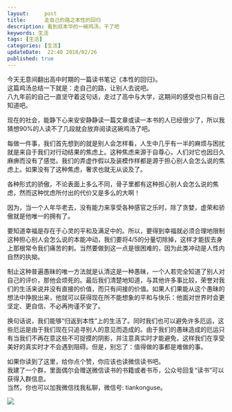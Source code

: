 ```yaml
---   
layout:     post  
title:      走自己的路之本性的回归
description: 看到叔本华的一碗鸡汤，干了吧  
keywords: 生活  
tags: [生活]  
categories: [生活]  
updateDate:  22:40 2018/02/26
published: true  
---  
```

  

今天无意间翻出高中时期的一篇读书笔记《本性的回归》。  
这篇鸡汤总结一下就是：走自己的路，让别人去说吧。  
八九年前的自己一直坚守着这句话，走过了高中与大学，这期间的感受也只有自己知道吧。  


现在的社会，能静下心来安安静静读一篇文章或读一本书的人已经很少了，所以我猜想90%的人读不了几段就会放弃阅读这碗鸡汤了吧。  


每做一件事，我们首先想到的就是别人会怎样看，人生中几乎有一半的麻烦与困扰就是来自于我们对行动结果的焦虑上。这种焦虑来源于自尊心，人们对它也因日久麻痹而没有了感觉。我们的弄虚作假以及装模作样都是源于担心别人会怎么说的焦虑上。如果没有了这种焦虑，奢求也就无从谈及了。   


各种形式的骄傲，不论表面上多么不同，骨子里都有这种担心别人会怎么说的焦虑，然而这种忧虑所付出的代价又是多么的大啊！   


因为，当一个人年华老去，没有能力来享受各种感官之乐时，除了贪婪，虚荣和骄傲就是他唯一的拥有了。   


要知道幸福是存在于心灵的平和及满足中的。所以，要得到幸福就必须合理地限制这种担心别人会怎么说的本能冲动，我们要将4/5的分量切除掉，这样才能拔去身上那根常令我们痛苦的剌。当然要做到这一点是很困难的，因为此类冲动是人性内自然的执拗。   


制止这种普遍愚昧的唯一方法就是认清这是一种愚昧，一个人若完全知道了别人对自己的评价，那他会烦死的。最后我们清楚地知道，与其他许多事比较，荣誉对我们的生活来说并没有直接的价值，而只有间接的价值。如果人们果能从这个愚昧的想法中挣脱出来，他就可以获得现在所不能想象的平和与快乐：他面对世界时会更坚定、更自信、不必再拘谨不安了。   


换句话说，我们能够“归返到本性”上的生活了。同时我们也可以避免许多厄运，这些厄运是由于我们现在只追寻别人的意见而造成的。由于我们的愚昧造成的厄运只有当我们不再在意这些不可捉摸的阴影，并注意真实时才能避免，这样我们在享受美好的真实时才不会遇到阻碍。但是，别忘了：值得做的事都是难做的事。  



如果你读到了这里，给你点个赞，你应该也读微信读书吧。  
我建了一个群，里面偶尔会赠送微信读书的书籍或者书币，公众号回复“读书”可以获得入群信息。  
当然，你也可以加我微信找我私聊，微信号: tiankonguse。  

![](https://res.tiankonguse.com/images/tiankonguse-support.png)  


